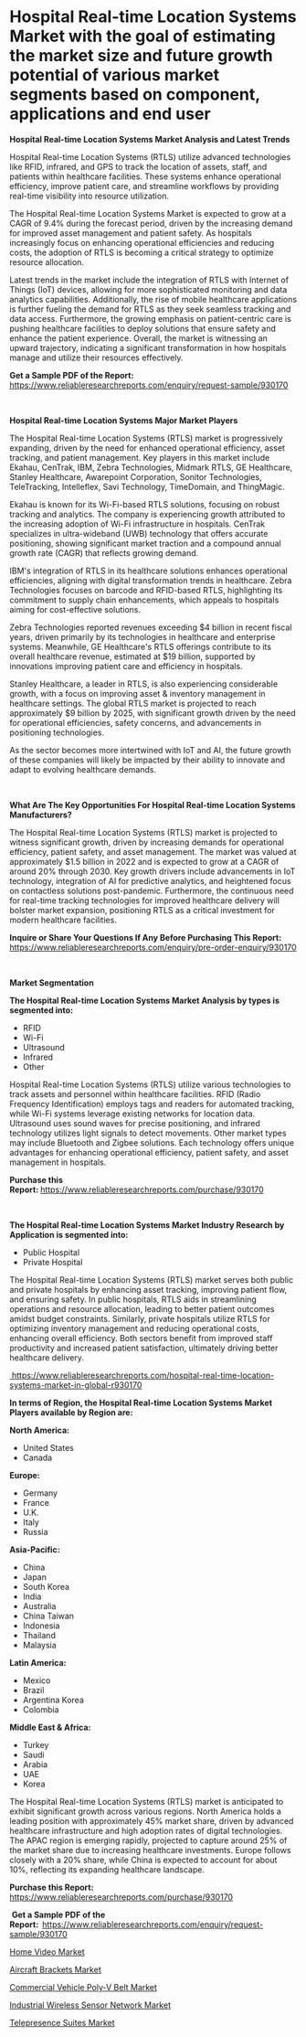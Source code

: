<p><h1>Hospital Real-time Location Systems Market with the goal of estimating the market size and future growth potential of various market segments based on component, applications and end user</h1></p><p><strong>Hospital Real-time Location Systems Market Analysis and Latest Trends</strong></p>
<p><p>Hospital Real-time Location Systems (RTLS) utilize advanced technologies like RFID, infrared, and GPS to track the location of assets, staff, and patients within healthcare facilities. These systems enhance operational efficiency, improve patient care, and streamline workflows by providing real-time visibility into resource utilization.</p><p>The Hospital Real-time Location Systems Market is expected to grow at a CAGR of 9.4% during the forecast period, driven by the increasing demand for improved asset management and patient safety. As hospitals increasingly focus on enhancing operational efficiencies and reducing costs, the adoption of RTLS is becoming a critical strategy to optimize resource allocation.</p><p>Latest trends in the market include the integration of RTLS with Internet of Things (IoT) devices, allowing for more sophisticated monitoring and data analytics capabilities. Additionally, the rise of mobile healthcare applications is further fueling the demand for RTLS as they seek seamless tracking and data access. Furthermore, the growing emphasis on patient-centric care is pushing healthcare facilities to deploy solutions that ensure safety and enhance the patient experience. Overall, the market is witnessing an upward trajectory, indicating a significant transformation in how hospitals manage and utilize their resources effectively.</p></p>
<p><strong>Get a Sample PDF of the Report:&nbsp;</strong> <a href="https://www.reliableresearchreports.com/enquiry/request-sample/930170?utm_campaign=114&utm_medium=2&utm_source=Github&utm_content=ia&utm_term=16112024&utm_id=hospital-real-time-location-systems">https://www.reliableresearchreports.com/enquiry/request-sample/930170</a></p>
<p>&nbsp;</p>
<p><strong>Hospital Real-time Location Systems Major Market Players</strong></p>
<p><p>The Hospital Real-time Location Systems (RTLS) market is progressively expanding, driven by the need for enhanced operational efficiency, asset tracking, and patient management. Key players in this market include Ekahau, CenTrak, IBM, Zebra Technologies, Midmark RTLS, GE Healthcare, Stanley Healthcare, Awarepoint Corporation, Sonitor Technologies, TeleTracking, Intelleflex, Savi Technology, TimeDomain, and ThingMagic.</p><p>Ekahau is known for its Wi-Fi-based RTLS solutions, focusing on robust tracking and analytics. The company is experiencing growth attributed to the increasing adoption of Wi-Fi infrastructure in hospitals. CenTrak specializes in ultra-wideband (UWB) technology that offers accurate positioning, showing significant market traction and a compound annual growth rate (CAGR) that reflects growing demand.</p><p>IBM's integration of RTLS in its healthcare solutions enhances operational efficiencies, aligning with digital transformation trends in healthcare. Zebra Technologies focuses on barcode and RFID-based RTLS, highlighting its commitment to supply chain enhancements, which appeals to hospitals aiming for cost-effective solutions.</p><p>Zebra Technologies reported revenues exceeding $4 billion in recent fiscal years, driven primarily by its technologies in healthcare and enterprise systems. Meanwhile, GE Healthcare's RTLS offerings contribute to its overall healthcare revenue, estimated at $19 billion, supported by innovations improving patient care and efficiency in hospitals.</p><p>Stanley Healthcare, a leader in RTLS, is also experiencing considerable growth, with a focus on improving asset & inventory management in healthcare settings. The global RTLS market is projected to reach approximately $9 billion by 2025, with significant growth driven by the need for operational efficiencies, safety concerns, and advancements in positioning technologies.</p><p>As the sector becomes more intertwined with IoT and AI, the future growth of these companies will likely be impacted by their ability to innovate and adapt to evolving healthcare demands.</p></p>
<p>&nbsp;</p>
<p><strong>What Are The Key Opportunities For Hospital Real-time Location Systems Manufacturers?</strong></p>
<p><p>The Hospital Real-time Location Systems (RTLS) market is projected to witness significant growth, driven by increasing demands for operational efficiency, patient safety, and asset management. The market was valued at approximately $1.5 billion in 2022 and is expected to grow at a CAGR of around 20% through 2030. Key growth drivers include advancements in IoT technology, integration of AI for predictive analytics, and heightened focus on contactless solutions post-pandemic. Furthermore, the continuous need for real-time tracking technologies for improved healthcare delivery will bolster market expansion, positioning RTLS as a critical investment for modern healthcare facilities.</p></p>
<p><strong>Inquire or Share Your Questions If Any Before Purchasing This Report:</strong> <a href="https://www.reliableresearchreports.com/enquiry/pre-order-enquiry/930170?utm_campaign=114&utm_medium=2&utm_source=Github&utm_content=ia&utm_term=16112024&utm_id=hospital-real-time-location-systems">https://www.reliableresearchreports.com/enquiry/pre-order-enquiry/930170</a></p>
<p>&nbsp;</p>
<p><strong>Market Segmentation</strong></p>
<p><strong>The Hospital Real-time Location Systems Market Analysis by types is segmented into:</strong></p>
<p><ul><li>RFID</li><li>Wi-Fi</li><li>Ultrasound</li><li>Infrared</li><li>Other</li></ul></p>
<p><p>Hospital Real-time Location Systems (RTLS) utilize various technologies to track assets and personnel within healthcare facilities. RFID (Radio Frequency Identification) employs tags and readers for automated tracking, while Wi-Fi systems leverage existing networks for location data. Ultrasound uses sound waves for precise positioning, and infrared technology utilizes light signals to detect movements. Other market types may include Bluetooth and Zigbee solutions. Each technology offers unique advantages for enhancing operational efficiency, patient safety, and asset management in hospitals.</p></p>
<p><strong>Purchase this Report:&nbsp;</strong><a href="https://www.reliableresearchreports.com/purchase/930170?utm_campaign=114&utm_medium=2&utm_source=Github&utm_content=ia&utm_term=16112024&utm_id=hospital-real-time-location-systems">https://www.reliableresearchreports.com/purchase/930170</a></p>
<p>&nbsp;</p>
<p><strong>The Hospital Real-time Location Systems Market Industry Research by Application is segmented into:</strong></p>
<p><ul><li>Public Hospital</li><li>Private Hospital</li></ul></p>
<p><p>The Hospital Real-time Location Systems (RTLS) market serves both public and private hospitals by enhancing asset tracking, improving patient flow, and ensuring safety. In public hospitals, RTLS aids in streamlining operations and resource allocation, leading to better patient outcomes amidst budget constraints. Similarly, private hospitals utilize RTLS for optimizing inventory management and reducing operational costs, enhancing overall efficiency. Both sectors benefit from improved staff productivity and increased patient satisfaction, ultimately driving better healthcare delivery.</p></p>
<p><a href="https://www.reliableresearchreports.com/hospital-real-time-location-systems-market-in-global-r930170?utm_campaign=114&utm_medium=2&utm_source=Github&utm_content=ia&utm_term=16112024&utm_id=hospital-real-time-location-systems">&nbsp;https://www.reliableresearchreports.com/hospital-real-time-location-systems-market-in-global-r930170</a></p>
<p><strong>In terms of Region, the Hospital Real-time Location Systems Market Players available by Region are:</strong></p>
<p>
    <p> <strong> North America: </strong>
        <ul>
            <li>United States</li>
            <li>Canada</li>
        </ul>
        </p> 
    <p> <strong> Europe: </strong>
        <ul>
            <li>Germany</li>
            <li>France</li>
            <li>U.K.</li>
            <li>Italy</li>
            <li>Russia</li>
        </ul>
        </p> 
    <p> <strong> Asia-Pacific: </strong>
        <ul>
            <li>China</li>
            <li>Japan</li>
            <li>South Korea</li>
            <li>India</li>
            <li>Australia</li>
            <li>China Taiwan</li>
            <li>Indonesia</li>
            <li>Thailand</li>
            <li>Malaysia</li>
        </ul>
        </p> 
    <p> <strong> Latin America: </strong>
        <ul>
            <li>Mexico</li>
            <li>Brazil</li>
            <li>Argentina Korea</li>
            <li>Colombia</li>
        </ul>
        </p> 
    <p> <strong> Middle East & Africa: </strong>
        <ul>
            <li>Turkey</li>
            <li>Saudi</li>
            <li>Arabia</li>
            <li>UAE</li>
            <li>Korea</li>
        </ul>
    </p>
    </p>
<p><p>The Hospital Real-time Location Systems (RTLS) market is anticipated to exhibit significant growth across various regions. North America holds a leading position with approximately 45% market share, driven by advanced healthcare infrastructure and high adoption rates of digital technologies. The APAC region is emerging rapidly, projected to capture around 25% of the market share due to increasing healthcare investments. Europe follows closely with a 20% share, while China is expected to account for about 10%, reflecting its expanding healthcare landscape.</p></p>
<p><strong>Purchase this Report: </strong><a href="https://www.reliableresearchreports.com/purchase/930170?utm_campaign=114&utm_medium=2&utm_source=Github&utm_content=ia&utm_term=16112024&utm_id=hospital-real-time-location-systems">https://www.reliableresearchreports.com/purchase/930170</a></p>
<p>&nbsp;<strong>Get a Sample PDF of the Report:&nbsp;&nbsp;</strong><a href="https://www.reliableresearchreports.com/enquiry/request-sample/930170?utm_campaign=114&utm_medium=2&utm_source=Github&utm_content=ia&utm_term=16112024&utm_id=hospital-real-time-location-systems">https://www.reliableresearchreports.com/enquiry/request-sample/930170</a></p>
<p><strong></strong></p>
<p><p><a href="https://issuu.com/reportprime-2/docs/home-video-market-size-2030.pptx_52fae650148e0f?utm_campaign=114&utm_medium=2&utm_source=Github&utm_content=ia&utm_term=16112024&utm_id=hospital-real-time-location-systems">Home Video Market</a></p><p><a href="https://www.linkedin.com/pulse/global-aircraft-brackets-market-comprehensive-analysis-size-vvoic?utm_campaign=114&utm_medium=2&utm_source=Github&utm_content=ia&utm_term=16112024&utm_id=hospital-real-time-location-systems">Aircraft Brackets Market</a></p><p><a href="https://github.com/FassouRP/Market-Research-Report-List-6/blob/main/commercial-vehicle-poly-v-belt-market.md?utm_campaign=114&utm_medium=2&utm_source=Github&utm_content=ia&utm_term=16112024&utm_id=hospital-real-time-location-systems">Commercial Vehicle Poly-V Belt Market</a></p><p><a href="https://www.linkedin.com/pulse/industrial-wireless-sensor-network-market-outlook-forecast-08aic?utm_campaign=114&utm_medium=2&utm_source=Github&utm_content=ia&utm_term=16112024&utm_id=hospital-real-time-location-systems">Industrial Wireless Sensor Network Market</a></p><p><a href="https://issuu.com/reportprime-2/docs/telepresence-suites-market-size-203_bfe159f1781302?utm_campaign=114&utm_medium=2&utm_source=Github&utm_content=ia&utm_term=16112024&utm_id=hospital-real-time-location-systems">Telepresence Suites Market</a></p></p>